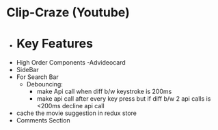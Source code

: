 # Clip-Craze (Youtube)
- # Key Features
- High Order Components -Advideocard
- SideBar 
- For Search Bar 
    - Debouncing:
        - make Api call when diff b/w keystroke is 200ms
        - make api call after every key press but if diff b/w 2 api calls is <200ms decline api call
- cache the movie suggestion in redux store 
- Comments Section

